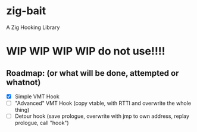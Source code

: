 # zig-bait
A Zig Hooking Library

# WIP WIP WIP WIP do not use!!!!

## Roadmap: (or what will be done, attempted or whatnot)

- [x] Simple VMT Hook
- [ ] "Advanced" VMT Hook (copy vtable, with RTTI and overwrite the whole thing)
- [ ] Detour hook (save prologue, overwrite with jmp to own address, replay prologue, call "hook")
